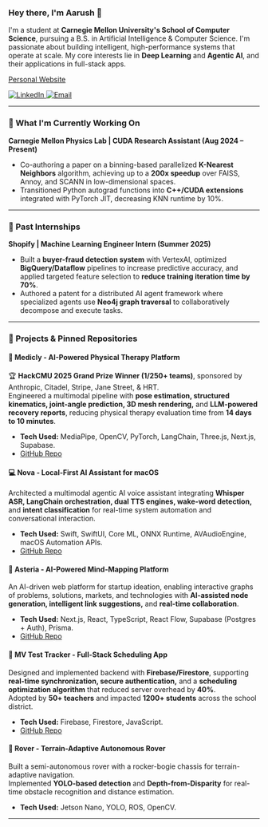 ### Hey there, I'm Aarush 👋

I'm a student at **Carnegie Mellon University's School of Computer Science**, pursuing a B.S. in Artificial Intelligence & Computer Science. I'm passionate about building intelligent, high-performance systems that operate at scale. My core interests lie in **Deep Learning** and **Agentic AI**, and their applications in full-stack apps.

[Personal Website](https://aarushagarwal.dev)

<p align="left">
  <a href="https://www.linkedin.com/in/YOUR_LINKEDIN_URL" target="_blank">
    <img src="https://img.shields.io/badge/LinkedIn-0077B5?style=flat&logo=linkedin&logoColor=white" alt="LinkedIn"/>
  </a>
  <a href="mailto:aarusha@andrew.cmu.edu">
    <img src="https://img.shields.io/badge/Email-D14836?style=flat&logo=gmail&logoColor=white" alt="Email"/>
  </a>
</p>

---

### 🚀 What I'm Currently Working On

**Carnegie Mellon Physics Lab | CUDA Research Assistant (Aug 2024 – Present)**  
*   Co-authoring a paper on a binning-based parallelized **K-Nearest Neighbors** algorithm, achieving up to a **200x speedup** over FAISS, Annoy, and SCANN in low-dimensional spaces.  
*   Transitioned Python autograd functions into **C++/CUDA extensions** integrated with PyTorch JIT, decreasing KNN runtime by 10%.  

---

### 💼 Past Internships

**Shopify | Machine Learning Engineer Intern (Summer 2025)**  
*   Built a **buyer-fraud detection system** with VertexAI, optimized **BigQuery/Dataflow** pipelines to increase predictive accuracy, and applied targeted feature selection to **reduce training iteration time by 70%**.  
*   Authored a patent for a distributed AI agent framework where specialized agents use **Neo4j graph traversal** to collaboratively decompose and execute tasks.  

---

### 🔧 Projects & Pinned Repositories

#### 💊 Medicly - AI-Powered Physical Therapy Platform
🏆 **HackCMU 2025 Grand Prize Winner (1/250+ teams)**, sponsored by Anthropic, Citadel, Stripe, Jane Street, & HRT.  
Engineered a multimodal pipeline with **pose estimation, structured kinematics, joint-angle prediction, 3D mesh rendering,** and **LLM-powered recovery reports**, reducing physical therapy evaluation time from **14 days to 10 minutes**.  
*   **Tech Used:** MediaPipe, OpenCV, PyTorch, LangChain, Three.js, Next.js, Supabase.  
*   [GitHub Repo](https://github.com/AgarwalAarush/Medicly)

#### 💻 Nova - Local-First AI Assistant for macOS
Architected a multimodal agentic AI voice assistant integrating **Whisper ASR, LangChain orchestration, dual TTS engines, wake-word detection,** and **intent classification** for real-time system automation and conversational interaction.  
*   **Tech Used:** Swift, SwiftUI, Core ML, ONNX Runtime, AVAudioEngine, macOS Automation APIs.  
*   [GitHub Repo](https://github.com/AgarwalAarush/Nova/)

#### 🌌 Asteria - AI-Powered Mind-Mapping Platform
An AI-driven web platform for startup ideation, enabling interactive graphs of problems, solutions, markets, and technologies with **AI-assisted node generation, intelligent link suggestions,** and **real-time collaboration**.  
*   **Tech Used:** Next.js, React, TypeScript, React Flow, Supabase (Postgres + Auth), Prisma.  
*   [GitHub Repo](https://github.com/AgarwalAarush/Asteria/)

#### 📅 MV Test Tracker - Full-Stack Scheduling App
Designed and implemented backend with **Firebase/Firestore**, supporting **real-time synchronization, secure authentication,** and a **scheduling optimization algorithm** that reduced server overhead by **40%**.  
Adopted by **50+ teachers** and impacted **1200+ students** across the school district.  
*   **Tech Used:** Firebase, Firestore, JavaScript.  
*   [GitHub Repo](https://github.com/mvtime/mvtime.github.io)

#### 🚀 Rover - Terrain-Adaptive Autonomous Rover
Built a semi-autonomous rover with a rocker-bogie chassis for terrain-adaptive navigation.  
Implemented **YOLO-based detection** and **Depth-from-Disparity** for real-time obstacle recognition and distance estimation.  
*   **Tech Used:** Jetson Nano, YOLO, ROS, OpenCV.  

---

